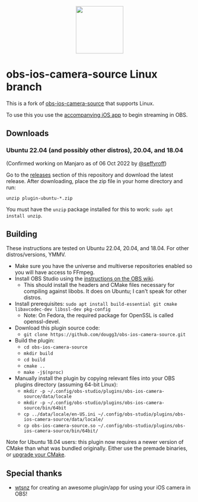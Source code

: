 <div align = "center">
<img src=".github/obs-logo.svg" width="128" height="128" />
</div>


obs-ios-camera-source Linux branch
==============
This is a fork of [obs-ios-camera-source](https://github.com/wtsnz/obs-ios-camera-source) that supports Linux.

To use this you use the [accompanying iOS app](https://obs.camera/) to begin streaming in OBS.

## Downloads

### Ubuntu 22.04 (and possibly other distros), 20.04, and 18.04  
(Confirmed working on Manjaro as of 06 Oct 2022 by [@seffyroff](https://github.com/seffyroff))

Go to the [releases](https://github.com/dougg3/obs-ios-camera-source/releases) section of this repository and download the latest release. After downloading, place the zip file in your home directory and run:

```
unzip plugin-ubuntu-*.zip
```

You must have the `unzip` package installed for this to work: `sudo apt install unzip`.

## Building

These instructions are tested on Ubuntu 22.04, 20.04, and 18.04. For other distros/versions, YMMV.

- Make sure you have the universe and multiverse repositories enabled so you will have access to FFmpeg.
- Install OBS Studio using the [instructions on the OBS wiki](https://obsproject.com/wiki/install-instructions#ubuntu-installation).
  - This should install the headers and CMake files necessary for compiling against libobs. It does on Ubuntu; I can't speak for other distros.
- Install prerequisites: `sudo apt install build-essential git cmake libavcodec-dev libssl-dev pkg-config`
  - Note: On Fedora, the required package for OpenSSL is called openssl-devel.
- Download this plugin source code:
  - `git clone https://github.com/dougg3/obs-ios-camera-source.git`
- Build the plugin:
  - `cd obs-ios-camera-source`
  - `mkdir build`
  - `cd build`
  - `cmake ..`
  - `make -j$(nproc)`
- Manually install the plugin by copying relevant files into your OBS plugins directory (assuming 64-bit Linux):
  - `mkdir -p ~/.config/obs-studio/plugins/obs-ios-camera-source/data/locale`
  - `mkdir -p ~/.config/obs-studio/plugins/obs-ios-camera-source/bin/64bit`
  - `cp ../data/locale/en-US.ini ~/.config/obs-studio/plugins/obs-ios-camera-source/data/locale/`
  - `cp obs-ios-camera-source.so ~/.config/obs-studio/plugins/obs-ios-camera-source/bin/64bit/`

Note for Ubuntu 18.04 users: this plugin now requires a newer version of CMake than what was bundled originally. Either use the premade binaries, or [upgrade your CMake](https://apt.kitware.com/).

## Special thanks
- [wtsnz](https://github.com/wtsnz) for creating an awesome plugin/app for using your iOS camera in OBS!

